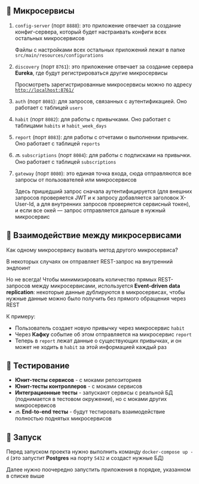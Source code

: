 ## 🔧 Микросервисы

1. `config-server` (порт `8888`): это приложение отвечает за создание конфиг-сервера, который будет настраивать конфиги всех остальных микросервисов

   Файлы с настройками всех остальных приложений лежат в папке `src/main/resources/configurations`

2. `discovery` (порт `8761`): это приложение отвечает за создание сервера **Eureka**, где будут регистрироваться другие микросервисы

   Просмотреть зарегистрированные микросервисы можно по адресу [`http://localhost:8761/`](http://localhost:8761/)

3. `auth` (порт `8081`): для запросов, связанных с аутентификацией. Оно работает с таблицей `users`

4. `habit` (порт `8082`): для работы с привычками. Оно работает с таблицами `habits` и `habit_week_days`

5. `report` (порт `8083`): для работы с отчетами о выполнении привычек. Оно работает с таблицей `reports`

6. 🔜 `subscriptions` (порт `8084`): для работы с подписками на привычки. Оно работает с таблицей `subscriptions`

7. `gateway` (порт `8080`): это единая точка входа, сюда отправляются все запросы от пользователей или микросервисов

   Здесь пришедший запрос сначала аутентифицируется (для внешних запросов проверяется JWT и к запросу добавляется заголовок X-User-Id, а для внутренних запросов проверяется сервисный токен), и если все окей — запрос отправляется дальше в нужный микросервис

## 🔄 Взаимодействие между микросервисами

Как одному микросервису вызвать метод другого микросервиса?

В некоторых случаях он отправляет REST-запрос на внутренний эндпоинт

Но не всегда! Чтобы минимизировать количество прямых REST-запросов между микросервисами, используется **Event-driven data replication**: некоторые данные дублируются в микросервисах, чтобы нужные данные можно было получить без прямого обращения через REST

К примеру:
- Пользователь создает новую привычку через микросервис `habit`
- Через **Кафку** событие об этом отправляется на микросервис `report`
- Теперь в `report` лежат данные о существующих привычках, и он может не ходить в `habit` за этой информацией каждый раз

## 🧪 Тестирование

- **Юнит-тесты сервисов** - с моками репозиториев
- **Юнит-тесты контроллеров** - с моками сервисов
- **Интеграционные тесты** - запускают сервисы с реальной БД (поднимается в тестовом окружении), но с моками других микросервисов
- 🔜 **End-to-end тесты** - будут тестировать взаимодействие полностью поднятых микросервисов

## 🚀 Запуск

Перед запуском проекта нужно выполнить команду `docker-compose up -d` (это запустит **Postgres** на порту `5432` и создаст нужные БД)

Далее нужно поочередно запустить приложения в порядке, указанном в списке выше
